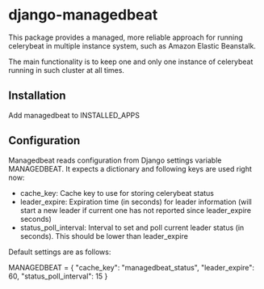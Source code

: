 # django-managedbeat

This package provides a managed, more reliable approach for running celerybeat in multiple instance system, such as
Amazon Elastic Beanstalk.

The main functionality is to keep one and only one instance of celerybeat running in such cluster at all times.

## Installation

Add managedbeat to INSTALLED_APPS

## Configuration

Managedbeat reads configuration from Django settings variable MANAGEDBEAT. It expects a dictionary and following
keys are used right now:

- cache_key: Cache key to use for storing celerybeat status
- leader_expire: Expiration time (in seconds) for leader information (will start a new leader if current one has not
reported since leader_expire seconds)
- status_poll_interval: Interval to set and poll current leader status (in seconds). This should be lower than
leader_expire

Default settings are as follows:

MANAGEDBEAT = {
  "cache_key": "managedbeat_status",
  "leader_expire": 60,
  "status_poll_interval": 15
}
